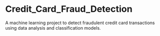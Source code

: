 # Credit_Card_Fraud_Detection
 A machine learning project to detect fraudulent credit card transactions using data analysis and classification models.
